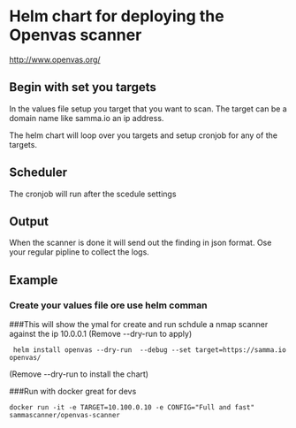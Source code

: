 # Helm chart for deploying the Openvas scanner 
http://www.openvas.org/

## Begin with set you targets
In the values file setup you target that you want to scan.
The target can be a domain name like samma.io an ip address.


The helm chart will loop over you targets and setup cronjob for any of the targets.


## Scheduler
The cronjob will run after the scedule settings


## Output
When the scanner is done it will send out the finding in json format.
Ose your regular pipline to collect the logs.


## Example

### Create your values file ore use helm comman 


###This will show the ymal for create and run schdule a nmap scanner against the ip 10.0.0.1 (Remove --dry-run to apply)
```
 helm install openvas --dry-run  --debug --set target=https://samma.io openvas/
 ```

(Remove --dry-run to install the chart)

###Run with docker great for devs
```
docker run -it -e TARGET=10.100.0.10 -e CONFIG="Full and fast" sammascanner/openvas-scanner

```
